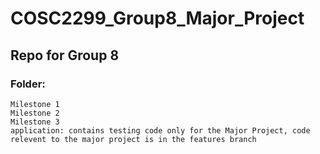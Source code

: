 # COSC2299_Group8_Major_Project
## Repo for Group 8
### Folder:
    Milestone 1
    Milestone 2
    Milestone 3
    application: contains testing code only for the Major Project, code relevent to the major project is in the features branch 
